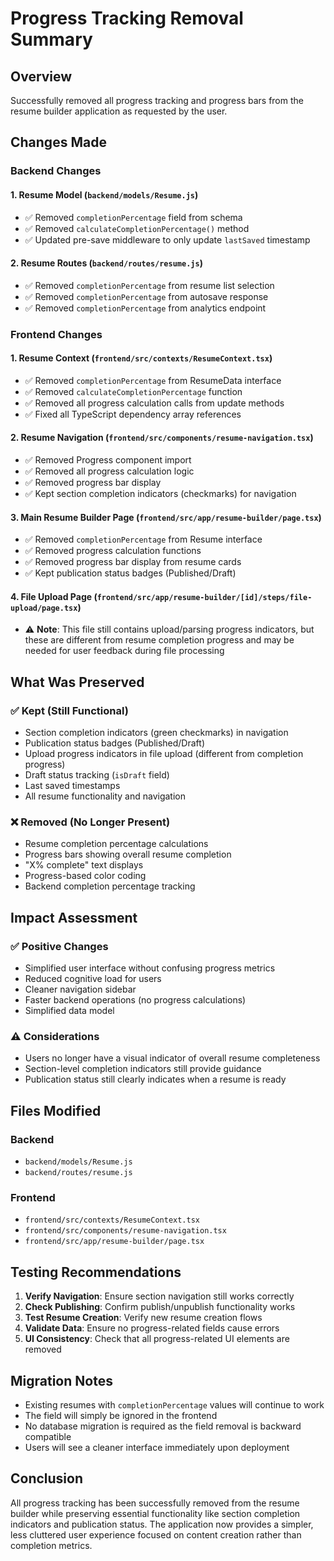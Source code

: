 # Progress Tracking Removal Summary

## Overview
Successfully removed all progress tracking and progress bars from the resume builder application as requested by the user.

## Changes Made

### Backend Changes

#### 1. Resume Model (`backend/models/Resume.js`)
- ✅ Removed `completionPercentage` field from schema
- ✅ Removed `calculateCompletionPercentage()` method
- ✅ Updated pre-save middleware to only update `lastSaved` timestamp

#### 2. Resume Routes (`backend/routes/resume.js`)
- ✅ Removed `completionPercentage` from resume list selection
- ✅ Removed `completionPercentage` from autosave response
- ✅ Removed `completionPercentage` from analytics endpoint

### Frontend Changes

#### 1. Resume Context (`frontend/src/contexts/ResumeContext.tsx`)
- ✅ Removed `completionPercentage` from ResumeData interface
- ✅ Removed `calculateCompletionPercentage` function
- ✅ Removed all progress calculation calls from update methods
- ✅ Fixed all TypeScript dependency array references

#### 2. Resume Navigation (`frontend/src/components/resume-navigation.tsx`)
- ✅ Removed Progress component import
- ✅ Removed all progress calculation logic
- ✅ Removed progress bar display
- ✅ Kept section completion indicators (checkmarks) for navigation

#### 3. Main Resume Builder Page (`frontend/src/app/resume-builder/page.tsx`)
- ✅ Removed `completionPercentage` from Resume interface
- ✅ Removed progress calculation functions
- ✅ Removed progress bar display from resume cards
- ✅ Kept publication status badges (Published/Draft)

#### 4. File Upload Page (`frontend/src/app/resume-builder/[id]/steps/file-upload/page.tsx`)
- ⚠️ **Note**: This file still contains upload/parsing progress indicators, but these are different from resume completion progress and may be needed for user feedback during file processing

## What Was Preserved

### ✅ Kept (Still Functional)
- Section completion indicators (green checkmarks) in navigation
- Publication status badges (Published/Draft)
- Upload progress indicators in file upload (different from completion progress)
- Draft status tracking (`isDraft` field)
- Last saved timestamps
- All resume functionality and navigation

### ❌ Removed (No Longer Present)
- Resume completion percentage calculations
- Progress bars showing overall resume completion
- "X% complete" text displays
- Progress-based color coding
- Backend completion percentage tracking

## Impact Assessment

### ✅ Positive Changes
- Simplified user interface without confusing progress metrics
- Reduced cognitive load for users
- Cleaner navigation sidebar
- Faster backend operations (no progress calculations)
- Simplified data model

### ⚠️ Considerations
- Users no longer have a visual indicator of overall resume completeness
- Section-level completion indicators still provide guidance
- Publication status still clearly indicates when a resume is ready

## Files Modified

### Backend
- `backend/models/Resume.js`
- `backend/routes/resume.js`

### Frontend
- `frontend/src/contexts/ResumeContext.tsx`
- `frontend/src/components/resume-navigation.tsx`
- `frontend/src/app/resume-builder/page.tsx`

## Testing Recommendations

1. **Verify Navigation**: Ensure section navigation still works correctly
2. **Check Publishing**: Confirm publish/unpublish functionality works
3. **Test Resume Creation**: Verify new resume creation flows
4. **Validate Data**: Ensure no progress-related fields cause errors
5. **UI Consistency**: Check that all progress-related UI elements are removed

## Migration Notes

- Existing resumes with `completionPercentage` values will continue to work
- The field will simply be ignored in the frontend
- No database migration is required as the field removal is backward compatible
- Users will see a cleaner interface immediately upon deployment

## Conclusion

All progress tracking has been successfully removed from the resume builder while preserving essential functionality like section completion indicators and publication status. The application now provides a simpler, less cluttered user experience focused on content creation rather than completion metrics.

